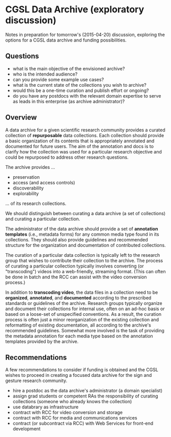 # CGSL Data Archive (exploratory discussion)

Notes in preparation for tomorrow's (2015-04-20) discussion, exploring the options for a CGSL data archive and funding possibilities.


## Questions

* what is the main objective of the envisioned archive?
* who is the intended audience?
* can you provide some example use cases?
* what is the current state of the collections you wish to archive?
* would this be a one-time curation and publish effort or ongoing?
* do you have any postdocs with the relevant domain expertise to serve as leads
  in this enterprise (as archive administrator)?


## Overview

A data archive for a given scientific research community provides a curated
collection of **repurposable** data collections.  Each collection should provide
a basic organization of its contents that is appropriately annotated and
documented for future users.  The aim of the annotation and docs is to clarify how the collection was used for a particular research objective and could be repurposed to address other research questions.

The archive provides ...

* preservation
* access (and access controls)
* discoverability
* explorability

... of its research collections.

We should distinguish between curating a data archive (a set of collections) and curating a particular collection.

The administrator of the data archive should provide a set of **annotation templates** (i.e., metadata forms) for any common media type found in its collections.  They should also provide guidelines and recommended structure for the organization and documentation of contributed collections.

The curation of a particular data collection is typically left to the research
group that wishes to contribute their collection to the archive. The process of curating a particular collection typically involves converting (or "transcoding") videos into a web-friendly, streaming format.  (This can often be done in batch and the RCC can assist with the video conversion process.) 

In addition to **transcoding video**, the data files in a collection need to be **organized**, **annotated**, and **documented** according to the prescribed standards or guidelines of the archive.  Research groups typically organize and document their collections for internal use, often on an ad-hoc basis or based on a loose-set of unspecified conventions.  As a result, the curation process is often just a minor reorganization of the existing collection and reformatting of existing documentation, all according to the archive's recommended guidelines.  Somewhat more involved is the task of providing the metadata annotation for each media type based on the annotation templates provided by the archive.


## Recommendations

A few recommendations to consider if funding is obtained and the CGSL wishes to proceed in creating a focused data archive for the sign and gesture research community.

* hire a postdoc as the data archive's administrator (a domain specialist)
* assign grad students or competent RAs the responsibility of curating
  collections (someone who already knows the collection)
* use databrary as infrastructure
* contract with RCC for video conversion and storage
* contract with RCC for media and communications services
* contract (or subcontract via RCC) with Web Services for front-end development
